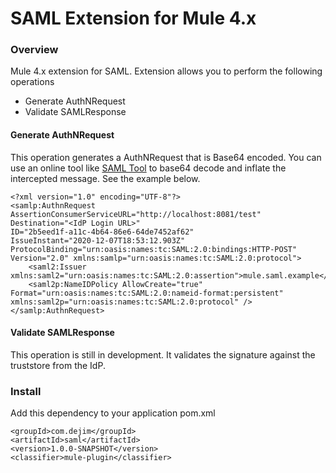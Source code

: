 # SAML Extension for Mule 4.x

### Overview 
Mule 4.x extension for SAML. Extension allows you to perform the following operations

- Generate AuthNRequest
- Validate SAMLResponse

#### Generate AuthNRequest

This operation generates a AuthNRequest that is Base64 encoded. You can use an online tool like [SAML Tool](https://www.samltool.com/decode.php) to base64 decode and inflate the intercepted message. See the example below.

```
<?xml version="1.0" encoding="UTF-8"?>
<samlp:AuthnRequest AssertionConsumerServiceURL="http://localhost:8081/test" 
Destination="<IdP Login URL>" 
ID="2b5eed1f-a11c-4b64-86e6-64de7452af62" 
IssueInstant="2020-12-07T18:53:12.903Z" 
ProtocolBinding="urn:oasis:names:tc:SAML:2.0:bindings:HTTP-POST" 
Version="2.0" xmlns:samlp="urn:oasis:names:tc:SAML:2.0:protocol">
    <saml2:Issuer xmlns:saml2="urn:oasis:names:tc:SAML:2.0:assertion">mule.saml.example</saml2:Issuer>
    <saml2p:NameIDPolicy AllowCreate="true" Format="urn:oasis:names:tc:SAML:2.0:nameid-format:persistent" xmlns:saml2p="urn:oasis:names:tc:SAML:2.0:protocol" />
</samlp:AuthnRequest>
```

#### Validate SAMLResponse

This operation is still in development. It validates the signature against the truststore from the IdP.

### Install 
Add this dependency to your application pom.xml

```
<groupId>com.dejim</groupId>
<artifactId>saml</artifactId>
<version>1.0.0-SNAPSHOT</version>
<classifier>mule-plugin</classifier>
```
